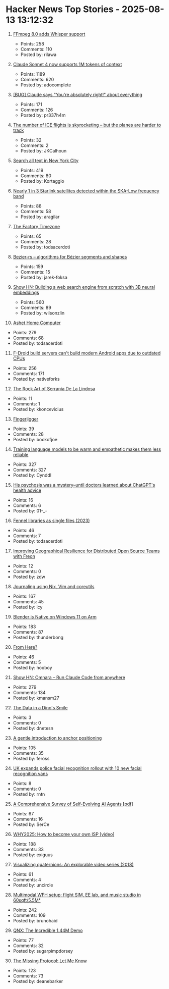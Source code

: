 # Hacker News Top Stories - 2025-08-13 13:12:32

1. [FFmpeg 8.0 adds Whisper support](https://code.ffmpeg.org/FFmpeg/FFmpeg/commit/13ce36fef98a3f4e6d8360c24d6b8434cbb8869b)
   - Points: 258
   - Comments: 110
   - Posted by: rilawa

2. [Claude Sonnet 4 now supports 1M tokens of context](https://www.anthropic.com/news/1m-context)
   - Points: 1189
   - Comments: 620
   - Posted by: adocomplete

3. [[BUG] Claude says "You're absolutely right!" about everything](https://github.com/anthropics/claude-code/issues/3382)
   - Points: 171
   - Comments: 126
   - Posted by: pr337h4m

4. [The number of ICE flights is skyrocketing – but the planes are harder to track](https://www.cnn.com/2025/08/13/politics/ice-flights-locations-tracking-maps)
   - Points: 32
   - Comments: 2
   - Posted by: JKCalhoun

5. [Search all text in New York City](https://www.alltext.nyc/)
   - Points: 419
   - Comments: 80
   - Posted by: Kortaggio

6. [Nearly 1 in 3 Starlink satellites detected within the SKA-Low frequency band](https://astrobites.org/2025/08/12/starlink-ska-low/)
   - Points: 88
   - Comments: 58
   - Posted by: aragilar

7. [The Factory Timezone](https://data.iana.org/time-zones/tzdb-2025a/factory)
   - Points: 65
   - Comments: 28
   - Posted by: todsacerdoti

8. [Bezier-rs – algorithms for Bézier segments and shapes](https://graphite.rs/libraries/bezier-rs/)
   - Points: 159
   - Comments: 15
   - Posted by: jarek-foksa

9. [Show HN: Building a web search engine from scratch with 3B neural embeddings](https://blog.wilsonl.in/search-engine/)
   - Points: 560
   - Comments: 89
   - Posted by: wilsonzlin

10. [Ashet Home Computer](https://ashet.computer/)
   - Points: 279
   - Comments: 68
   - Posted by: todsacerdoti

11. [F-Droid build servers can't build modern Android apps due to outdated CPUs](undefined)
   - Points: 256
   - Comments: 171
   - Posted by: nativeforks

12. [The Rock Art of Serrania De La Lindosa](https://www.earthasweknowit.com/pages/serrania_de_la_lindosa_rock_art)
   - Points: 11
   - Comments: 1
   - Posted by: kkoncevicius

13. [Fingerjigger](https://fingerjigger.com/play)
   - Points: 39
   - Comments: 28
   - Posted by: bookofjoe

14. [Training language models to be warm and empathetic makes them less reliable](https://arxiv.org/abs/2507.21919)
   - Points: 327
   - Comments: 327
   - Posted by: Cynddl

15. [His psychosis was a mystery–until doctors learned about ChatGPT's health advice](https://www.psypost.org/his-psychosis-was-a-mystery-until-doctors-learned-about-chatgpts-health-advice/)
   - Points: 16
   - Comments: 6
   - Posted by: 01-_-

16. [Fennel libraries as single files (2023)](https://andreyor.st/posts/2023-08-27-fennel-libraries-as-single-files/)
   - Points: 46
   - Comments: 7
   - Posted by: todsacerdoti

17. [Improving Geographical Resilience for Distributed Open Source Teams with Freon](https://soatok.blog/2025/08/09/improving-geographical-resilience-for-distributed-open-source-teams-with-freon/)
   - Points: 12
   - Comments: 0
   - Posted by: zdw

18. [Journaling using Nix, Vim and coreutils](https://tangled.sh/@oppi.li/journal)
   - Points: 167
   - Comments: 45
   - Posted by: icy

19. [Blender is Native on Windows 11 on Arm](https://www.thurrott.com/music-videos/324346/blender-is-native-on-windows-11-on-arm)
   - Points: 183
   - Comments: 87
   - Posted by: thunderbong

20. [From Here?](https://www.dirtyfeed.org/2025/07/from-here/)
   - Points: 46
   - Comments: 5
   - Posted by: hooboy

21. [Show HN: Omnara – Run Claude Code from anywhere](https://github.com/omnara-ai/omnara)
   - Points: 279
   - Comments: 134
   - Posted by: kmansm27

22. [The Data in a Dino's Smile](https://nautil.us/the-data-in-a-dinos-smile-1229729/)
   - Points: 3
   - Comments: 0
   - Posted by: dnetesn

23. [A gentle introduction to anchor positioning](https://webkit.org/blog/17240/a-gentle-introduction-to-anchor-positioning/)
   - Points: 105
   - Comments: 35
   - Posted by: feross

24. [UK expands police facial recognition rollout with 10 new facial recognition vans](https://www.theregister.com/2025/08/13/uk_expands_police_facial_recognition/)
   - Points: 8
   - Comments: 0
   - Posted by: rntn

25. [A Comprehensive Survey of Self-Evolving AI Agents [pdf]](https://arxiv.org/abs/2508.07407)
   - Points: 67
   - Comments: 16
   - Posted by: SerCe

26. [WHY2025: How to become your own ISP [video]](https://media.ccc.de/v/why2025-9-how-to-become-your-own-isp)
   - Points: 188
   - Comments: 33
   - Posted by: exiguus

27. [Visualizing quaternions: An explorable video series (2018)](https://eater.net/quaternions)
   - Points: 61
   - Comments: 4
   - Posted by: uncircle

28. [Multimodal WFH setup: flight SIM, EE lab, and music studio in 60sqft/5.5M²](https://www.sdo.group/study)
   - Points: 242
   - Comments: 109
   - Posted by: brunohaid

29. [QNX: The Incredible 1.44M Demo](https://archive.org/details/QNX_incredible_1.44m_demo_v4.0)
   - Points: 77
   - Comments: 32
   - Posted by: sugarpimpdorsey

30. [The Missing Protocol: Let Me Know](https://deanebarker.net/tech/blog/let-me-know/)
   - Points: 123
   - Comments: 73
   - Posted by: deanebarker

